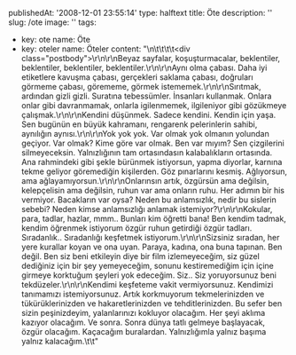 publishedAt: '2008-12-01 23:55:14'
type: halftext
title: Öte
description: ''
slug: /ote
image: ''
tags:
  - key: ote
    name: Öte
  - key: oteler
    name: Öteler
content: "\n\t\t\t\t<div class=\"postbody\">\r\n\r\nBeyaz sayfalar, koşuşturmacalar, beklentiler, beklentiler, beklentiler, beklentiler.\r\n\r\nAynı olma çabası. Daha iyi etiketlere kavuşma çabası, gerçekleri saklama çabası, doğruları görmeme çabası, görememe, görmek istememek.\r\n\r\nSırıtmak, ardından gizli gizli. Suratına tebessümler. İnsanları kullanmak. Onlara onlar gibi davranmamak, onlarla igilenmemek, ilgileniyor gibi gözükmeye çalışmak.\r\n\r\nKendini düşünmek. Sadece kendini. Kendin için yaşa. Sen bugünün en büyük kahramanı, rengarenk pelerinlerin sahibi, aynılığın aynısı.\r\n\r\nYok yok yok. Var olmak yok olmanın yolundan geçiyor. Var olmak? Kime göre var olmak. Ben var mıyım? Sen çizgilerini silmeyeceksin. Yalnızlığının tam ortasındasın kalabalıkların ortasında. Ana rahmindeki gibi şekle bürünmek istiyorsun, yapma diyorlar, karnına tekme geliyor göremediğin kişilerden. Göz pınarlarını kesmiş. Ağlıyorsun, ama ağlayamıyorsun.\r\n\r\nOnlarınsın artık, özgürsün ama değilsin, kelepçelisin ama değilsin, ruhun var ama onların ruhu. Her adımın bir his vermiyor. Bacakların var oysa? Neden bu anlamsızlık, nedir bu sislerin sebebi? Neden kimse anlamsızlığı anlamak istemiyor?\r\n\r\nKokular, para, tadlar, hazlar, mmm.. Bunları kim öğretti bana! Ben kendim tadmak, kendim öğrenmek istiyorum özgür ruhun getirdiği özgür tadları. Sıradanlık.. Sıradanlığı keşfetmek istiyorum.\r\n\r\nSizsiniz sıradan, her yere kurallar koyan ve ona uyan. Paraya, kadına, ona buna tapınan. Ben değil. Ben siz beni etkileyin diye bir film izlemeyeceğim, siz güzel dediğiniz için bir şey yemeyeceğim, sonunu kestiremediğim için içine girmeye korktuğum şeyleri yok edeceğim. Siz.. Siz yoruyorsunuz beni tekdüzeler.\r\n\r\nKendimi keşfeteme vakit vermiyorsunuz. Kendimizi tanımamızı istemiyorsunuz. Artık korkmuyorum tekmelerinizden ve tükürüklerinizden ve hakaretlerinizden ve tehditlerinizden. Bu sefer ben sizin peşinizdeyim, yalanlarınızı kokluyor olacağım. Her şeyi aklıma kazıyor olacağım. Ve sonra. Sonra dünya tatlı gelmeye başlayacak, özgür olacağım. Kaçacağım buralardan. Yalnızlığımla yalnız başıma yalnız kalacağım.</div>\t\t"
